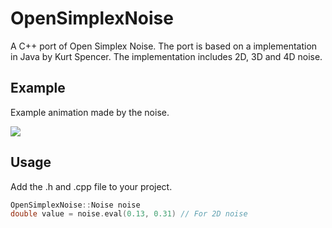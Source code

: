 # OpenSimplexNoise

A C++ port of Open Simplex Noise. The port is based on a implementation in Java by Kurt Spencer.
The implementation includes 2D, 3D and 4D noise.

## Example
Example animation made by the noise.

![](/Examples/animation.gif)

## Usage
Add the .h and .cpp file to your project.
```cpp
OpenSimplexNoise::Noise noise
double value = noise.eval(0.13, 0.31) // For 2D noise
```
